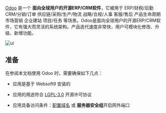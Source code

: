 [Odoo](https://www.odoo.com/) 是一个 **面向全球用户的开源ERP/CRM软件**，它被用于 ERP/财税/后勤 CRM/分销/订单 供应链/采购/生产/物流 战略/合规/人事 客服/售后 产品生命周期 市场营销 企业建站 项目/任务  等场景。Odoo是面向全球用户的开源ERP/CRM软件，它有强大而灵活的系统架构，产品迭代速度非常快，用户可模块化修改、升级、新增功能。


![ui](https://libs.websoft9.com/Websoft9/DocsPicture/en/odoo/odooui-websoft9.png)


## 准备

在参阅本文档使用 Odoo 时，需要确保如下几点：

- 应用是基于 Websoft9 安装的

- 应用的用途符合 [LGPL-3.0](https://opensource.org/licenses/LGPL-3.0) 开源许可协议

- 应用具备访问条件：[配置域名](./domain-set) 或 **服务器安全组**开启网外端口